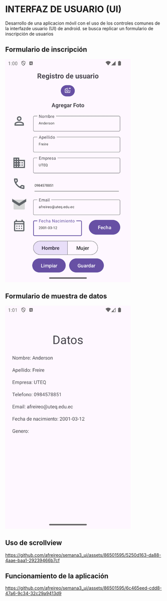 # INTERFAZ DE USUARIO (UI)
Desarrollo de una aplicacion móvil con el uso de los controles comunes de la interfazde usuario (UI) de android. se busca replicar un formulario de inscripción de usuarios 

## Formulario de inscripción
<img src="despliegue/RegistroDatos.png" width="400"/>


## Formulario de muestra de datos
<img src="despliegue/MuestraDatos.png" width="400"/>

## Uso de scrollview
https://github.com/afreireo/semana3_ui/assets/86501595/5250d163-da88-4aae-baa1-29239466b7cf

## Funcionamiento de la aplicación
https://github.com/afreireo/semana3_ui/assets/86501595/6c465eed-cdd8-47a6-9c34-32c29a9413d9

